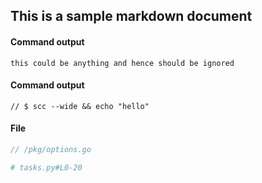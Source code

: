 
## This is a sample markdown document

#### Command output
```
this could be anything and hence should be ignored
```

#### Command output
```embedme
// $ scc --wide && echo "hello"
```

#### File
```go
// /pkg/options.go
```
```python
# tasks.py#L0-20
```
